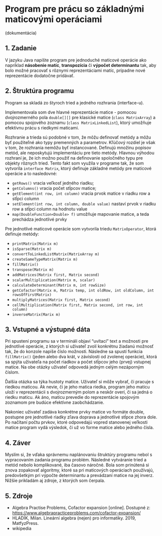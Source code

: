 # Program pre prácu so základnými maticovými operáciami
(dokumentácia)

## 1. Zadanie
V jazyku Java napíšte program pre jednoduché maticové operácie ako napríklad **násobenie matíc**, **transpozícia** či **výpočet determinantu** tak, aby bolo možné pracovať s rôznymi reprezentáciami matíc, prípadne nové reprezentácie dodatočne pridávať.

## 2.  Štruktúra programu
Program sa skladá zo štyroch tried a jedného rozhrania (interface-u).

Implementovala som dve hlavné reprezentácie matice - pomocou dvojrozmerného pola `double[][]` pre klasické matice (`class MatrixArray`) a pomocou spojového zoznamu (`class MatrixLinkedList`), ktorý umožňuje efektívnu prácu s riedkymi maticami. 

Rozhranie a trieda sú podobné v tom, že môžu definovať metódy a môžu byť použiteľné ako typy premenných a parametrov. Kľúčový rozdiel je však v tom, že rozhrania nemôžu byť instancované. Definujú množinu popisov metód, ale neposkytujú implementáciu pre tieto metódy. Hlavnou výhodou rozhraní je, že ich možno použiť na definovanie spoločného typu pre objekty rôznych tried. Tento fakt som využila v programe tak, že som vytvorila `interface Matrix`, ktorý definuje základné metódy pre maticové operácie a to nasledovné:
- `getRows()` vracia veľkosť jedného riadku;
- `getColumns()` vracia počet stĺpcov matice;
- `getElement(int row, int column)` vracia prvok matice v riadku row a stĺpci column
- `setElement(int row, int column, double value)` nastaví prvok v riadku row a stĺpci column na hodnotu value
- `map(DoubleFunction<Double> f)` umožňuje mapovanie matice, a teda prechádza jednotlivé prvky 

Pre jednotlivé maticové operácie som vytvorila triedu `MatrixOperator`, ktorá definuje metódy:
- `printMatrix(Matrix m)`
- `isSparse(Matrix m)`
- `convertToLinkedListMatrix(MatrixArray m)`
- `createSameTypeMatrix(Matrix m)`
- `fillMatrix()`
- `transpose(Matrix m)`
- `addMatrices(Matrix first, Matrix second)`
- `scalarMultiplication(Matrix m, scalar)`
- `calculateDeterminant(Matrix m, int rowSize)`
- `getCofactor(Matrix m, Matrix temp, int oldRow, int oldColumn, int rowsOfFirstMatrix)`
- `multiplyMatrices(Matrix first, Matrix second)`
- `cellMultiplication(Matrix first, Matrix second, int row, int column)`
- `inverseMatrix(Marix m)`

## 3. Vstupné a výstupné dáta
Pri spustení programu sa v termináli objaví “uvítací” text a možnosti pre jednotlivé operácie, z ktorých si uživateľ zvolí konkrétnu žiadanú možnosť tak, že do konzole napíše číslo možnosti. Následne sa spustí funkcia `fillMatrix()` (jeden alebo dva krát, v závislosti od zvolenej operácie), ktorá sa spýta uživateľa na počet riadkov a počet stĺpcov jeho (prvej) vstupnej matice. Na obe otázky uživateľ odpovedá jedným celým nezáporným číslom.

Ďalšia otázka sa týka hustoty matice. Uživateľ si môže vybrať, či pracuje s riedkou maticou. Ak nevie, či je jeho matica riedka, program jeho maticu uloží v reprezentácii s dvojrozmerným polom a neskôr overí, či sa jedná o riedku maticu. Ak áno, maticu prevedie do reprezentácie spojovým zoznamom pre budúce efektívne zaobchádzanie.

Nakoniec uživateľ zadáva konkrétne prvky matice vo formáte double, postupne pre jednotlivé riadky zľava doprava a jednotlivé stĺpce zhora dole. Po načítaní počtu prvkov, ktoré odpovedajú vopred stanovenej veľkosti matice program vydá výsledok, či už vo forme matice alebo jedného čísla.

## 4. Záver
Myslím si, že vďaka správnemu naplánovaniu štruktúry programu nebol s vypracovaním zadania programu problém. Následné vytváranie tried a metód nebolo komplikované, iba časovo náročné. Bola som prinútená si znova zopakovať algoritmy, ktoré sa pri maticových operáciach používajú, predovšetkým pri výpočte determinantu a prevádzaní matice na jej inverz. 
Nižšie prikladám aj zdroje, z ktorých som čerpala.

## 5. Zdroje
- Algebra Practise Problems, Cofactor expansion [online]. Dostupné z: https://www.algebrapracticeproblems.com/cofactor-expansion/
- HLADÍK, Milan. Lineární algebra (nejen) pro informatiky. 2019, MatfyzPress.
- wikipedia
